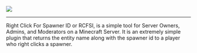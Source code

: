 <img src="http://dev.bukkit.org/media/images/83/189/rcfsi.png">
<hr>
Right Click For Spawner ID or RCFSI, is a simple tool for Server Owners, Admins, and Moderators on a Minecraft Server. It is an extremely simple plugin that returns the entity name along with the spawner id to a player who right clicks a spawner. 
